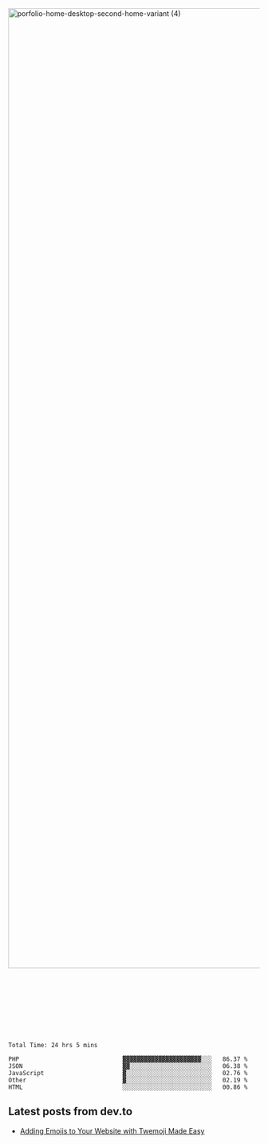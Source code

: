 <img width="1920" alt="porfolio-home-desktop-second-home-variant (4)" src="https://user-images.githubusercontent.com/44812120/231556360-1ee1d327-1a45-4bda-a93d-dd32a34149e4.png">
 
 
 
 
 
 <br><br><br><br><br><br><br>
<!--START_SECTION:waka-->

```text
Total Time: 24 hrs 5 mins

PHP                             ▓▓▓▓▓▓▓▓▓▓▓▓▓▓▓▓▓▓▓▓▓▓░░░   86.37 %
JSON                            ▓▓░░░░░░░░░░░░░░░░░░░░░░░   06.38 %
JavaScript                      ▓░░░░░░░░░░░░░░░░░░░░░░░░   02.76 %
Other                           ▓░░░░░░░░░░░░░░░░░░░░░░░░   02.19 %
HTML                            ░░░░░░░░░░░░░░░░░░░░░░░░░   00.86 %
```

<!--END_SECTION:waka-->

## Latest posts from dev.to
<!-- MEDIUM-STORY-LIST:START -->
- [Adding Emojis to Your Website with Twemoji Made Easy](https://dev.to/danielsebesta/adding-emojis-to-your-website-with-twemoji-made-easy-mc8)
<!-- MEDIUM-STORY-LIST:END -->


